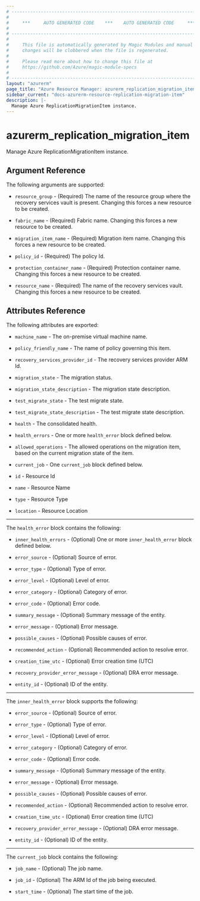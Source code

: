 ```yaml
---
# ----------------------------------------------------------------------------
#
#     ***     AUTO GENERATED CODE    ***    AUTO GENERATED CODE     ***
#
# ----------------------------------------------------------------------------
#
#     This file is automatically generated by Magic Modules and manual
#     changes will be clobbered when the file is regenerated.
#
#     Please read more about how to change this file at
#     https://github.com/Azure/magic-module-specs
#
# ----------------------------------------------------------------------------
layout: "azurerm"
page_title: "Azure Resource Manager: azurerm_replication_migration_item"
sidebar_current: "docs-azurerm-resource-replication-migration-item"
description: |-
  Manage Azure ReplicationMigrationItem instance.
---
```


# azurerm_replication_migration_item

Manage Azure ReplicationMigrationItem instance.


## Argument Reference

The following arguments are supported:

* `resource_group` - (Required) The name of the resource group where the recovery services vault is present. Changing this forces a new resource to be created.

* `fabric_name` - (Required) Fabric name. Changing this forces a new resource to be created.

* `migration_item_name` - (Required) Migration item name. Changing this forces a new resource to be created.

* `policy_id` - (Required) The policy Id.

* `protection_container_name` - (Required) Protection container name. Changing this forces a new resource to be created.

* `resource_name` - (Required) The name of the recovery services vault. Changing this forces a new resource to be created.

## Attributes Reference

The following attributes are exported:

* `machine_name` - The on-premise virtual machine name.

* `policy_friendly_name` - The name of policy governing this item.

* `recovery_services_provider_id` - The recovery services provider ARM Id.

* `migration_state` - The migration status.

* `migration_state_description` - The migration state description.

* `test_migrate_state` - The test migrate state.

* `test_migrate_state_description` - The test migrate state description.

* `health` - The consolidated health.

* `health_errors` - One or more `health_error` block defined below.

* `allowed_operations` - The allowed operations on the migration item, based on the current migration state of the item.

* `current_job` - One `current_job` block defined below.

* `id` - Resource Id

* `name` - Resource Name

* `type` - Resource Type

* `location` - Resource Location


---

The `health_error` block contains the following:

* `inner_health_errors` - (Optional) One or more `inner_health_error` block defined below.

* `error_source` - (Optional) Source of error.

* `error_type` - (Optional) Type of error.

* `error_level` - (Optional) Level of error.

* `error_category` - (Optional) Category of error.

* `error_code` - (Optional) Error code.

* `summary_message` - (Optional) Summary message of the entity.

* `error_message` - (Optional) Error message.

* `possible_causes` - (Optional) Possible causes of error.

* `recommended_action` - (Optional) Recommended action to resolve error.

* `creation_time_utc` - (Optional) Error creation time (UTC)

* `recovery_provider_error_message` - (Optional) DRA error message.

* `entity_id` - (Optional) ID of the entity.


---

The `inner_health_error` block supports the following:

* `error_source` - (Optional) Source of error.

* `error_type` - (Optional) Type of error.

* `error_level` - (Optional) Level of error.

* `error_category` - (Optional) Category of error.

* `error_code` - (Optional) Error code.

* `summary_message` - (Optional) Summary message of the entity.

* `error_message` - (Optional) Error message.

* `possible_causes` - (Optional) Possible causes of error.

* `recommended_action` - (Optional) Recommended action to resolve error.

* `creation_time_utc` - (Optional) Error creation time (UTC)

* `recovery_provider_error_message` - (Optional) DRA error message.

* `entity_id` - (Optional) ID of the entity.

---

The `current_job` block contains the following:

* `job_name` - (Optional) The job name.

* `job_id` - (Optional) The ARM Id of the job being executed.

* `start_time` - (Optional) The start time of the job.
